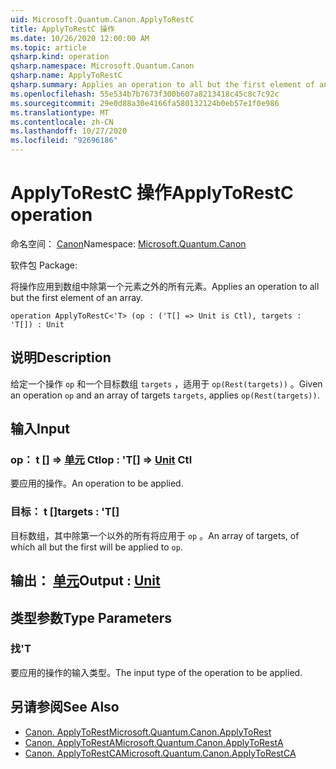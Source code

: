 ```yaml
---
uid: Microsoft.Quantum.Canon.ApplyToRestC
title: ApplyToRestC 操作
ms.date: 10/26/2020 12:00:00 AM
ms.topic: article
qsharp.kind: operation
qsharp.namespace: Microsoft.Quantum.Canon
qsharp.name: ApplyToRestC
qsharp.summary: Applies an operation to all but the first element of an array.
ms.openlocfilehash: 55e534b7b7673f300b607a8213418c45c8c7c92c
ms.sourcegitcommit: 29e0d88a30e4166fa580132124b0eb57e1f0e986
ms.translationtype: MT
ms.contentlocale: zh-CN
ms.lasthandoff: 10/27/2020
ms.locfileid: "92696186"
---
```

# <a name="applytorestc-operation"></a><span data-ttu-id="74333-102">ApplyToRestC 操作</span><span class="sxs-lookup"><span data-stu-id="74333-102">ApplyToRestC operation</span></span>

<span data-ttu-id="74333-103">命名空间： [Canon](xref:Microsoft.Quantum.Canon)</span><span class="sxs-lookup"><span data-stu-id="74333-103">Namespace: [Microsoft.Quantum.Canon](xref:Microsoft.Quantum.Canon)</span></span>

<span data-ttu-id="74333-104">软件包 [](https://nuget.org/packages/)</span><span class="sxs-lookup"><span data-stu-id="74333-104">Package: [](https://nuget.org/packages/)</span></span>


<span data-ttu-id="74333-105">将操作应用到数组中除第一个元素之外的所有元素。</span><span class="sxs-lookup"><span data-stu-id="74333-105">Applies an operation to all but the first element of an array.</span></span>

```qsharp
operation ApplyToRestC<'T> (op : ('T[] => Unit is Ctl), targets : 'T[]) : Unit
```


## <a name="description"></a><span data-ttu-id="74333-106">说明</span><span class="sxs-lookup"><span data-stu-id="74333-106">Description</span></span>

<span data-ttu-id="74333-107">给定一个操作 `op` 和一个目标数组 `targets` ，适用于 `op(Rest(targets))` 。</span><span class="sxs-lookup"><span data-stu-id="74333-107">Given an operation `op` and an array of targets `targets`, applies `op(Rest(targets))`.</span></span>

## <a name="input"></a><span data-ttu-id="74333-108">输入</span><span class="sxs-lookup"><span data-stu-id="74333-108">Input</span></span>

### <a name="op--t--unit-ctl"></a><span data-ttu-id="74333-109">op： t [] => [单元](xref:microsoft.quantum.lang-ref.unit) Ctl</span><span class="sxs-lookup"><span data-stu-id="74333-109">op : 'T[] => [Unit](xref:microsoft.quantum.lang-ref.unit) Ctl</span></span>

<span data-ttu-id="74333-110">要应用的操作。</span><span class="sxs-lookup"><span data-stu-id="74333-110">An operation to be applied.</span></span>


### <a name="targets--t"></a><span data-ttu-id="74333-111">目标： t []</span><span class="sxs-lookup"><span data-stu-id="74333-111">targets : 'T[]</span></span>

<span data-ttu-id="74333-112">目标数组，其中除第一个以外的所有将应用于 `op` 。</span><span class="sxs-lookup"><span data-stu-id="74333-112">An array of targets, of which all but the first will be applied to `op`.</span></span>



## <a name="output--unit"></a><span data-ttu-id="74333-113">输出： [单元](xref:microsoft.quantum.lang-ref.unit)</span><span class="sxs-lookup"><span data-stu-id="74333-113">Output : [Unit](xref:microsoft.quantum.lang-ref.unit)</span></span>



## <a name="type-parameters"></a><span data-ttu-id="74333-114">类型参数</span><span class="sxs-lookup"><span data-stu-id="74333-114">Type Parameters</span></span>

### <a name="t"></a><span data-ttu-id="74333-115">找</span><span class="sxs-lookup"><span data-stu-id="74333-115">'T</span></span>

<span data-ttu-id="74333-116">要应用的操作的输入类型。</span><span class="sxs-lookup"><span data-stu-id="74333-116">The input type of the operation to be applied.</span></span>

## <a name="see-also"></a><span data-ttu-id="74333-117">另请参阅</span><span class="sxs-lookup"><span data-stu-id="74333-117">See Also</span></span>

- [<span data-ttu-id="74333-118">Canon. ApplyToRest</span><span class="sxs-lookup"><span data-stu-id="74333-118">Microsoft.Quantum.Canon.ApplyToRest</span></span>](xref:Microsoft.Quantum.Canon.ApplyToRest)
- [<span data-ttu-id="74333-119">Canon. ApplyToRestA</span><span class="sxs-lookup"><span data-stu-id="74333-119">Microsoft.Quantum.Canon.ApplyToRestA</span></span>](xref:Microsoft.Quantum.Canon.ApplyToRestA)
- [<span data-ttu-id="74333-120">Canon. ApplyToRestCA</span><span class="sxs-lookup"><span data-stu-id="74333-120">Microsoft.Quantum.Canon.ApplyToRestCA</span></span>](xref:Microsoft.Quantum.Canon.ApplyToRestCA)